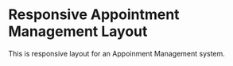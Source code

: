 # Responsive Appointment Management Layout
This is responsive layout for an Appoinment Management system.
